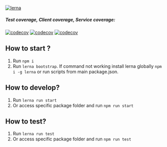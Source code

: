 [![lerna](https://img.shields.io/badge/maintained%20with-lerna-cc00ff.svg)](https://lerna.js.org/)

##### Test coverage, Client coverage, Service coverage:

[![codecov](https://codecov.io/gh/Skarbona/eportal2020/branch/master/graph/badge.svg?flag)](https://codecov.io/gh/Skarbona/eportal2020)
[![codecov](https://codecov.io/gh/Skarbona/eportal2020/branch/master/graph/badge.svg?flag=client)](https://codecov.io/gh/Skarbona/eportal2020)
[![codecov](https://codecov.io/gh/Skarbona/eportal2020/branch/master/graph/badge.svg?flag=service)](https://codecov.io/gh/Skarbona/eportal2020)

## How to start ?

1. Run `npm i`
2. Run `lerna bootstrap`. If command not working install lerna globally `npm i -g lerna` or run scripts from main package.json.

## How to develop?

1. Run `lerna run start`
2. Or access specific package folder and run `npm run start`

## How to test?

1. Run `lerna run test`
2. Or access specific package folder and run `npm run test`
